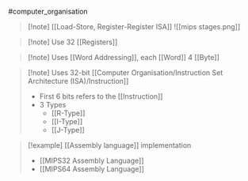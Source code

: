 #computer_organisation 
> [!note] [[Load-Store, Register-Register ISA]]
> ![[mips stages.png]]

>[!note] Use 32 [[Registers]]

>[!note] Uses [[Word Addressing]], each [[Word]] 4 [[Byte]]


>[!note] Uses 32-bit [[Computer Organisation/Instruction Set Architecture (ISA)/Instruction]]
> - First 6 bits refers to the [[Instruction]]
> - 3 Types
> 	- [[R-Type]]
> 	- [[I-Type]]
> 	- [[J-Type]]

>[!example] [[Assembly language]] implementation
>- [[MIPS32 Assembly Language]]
>- [[MIPS64 Assembly Language]]